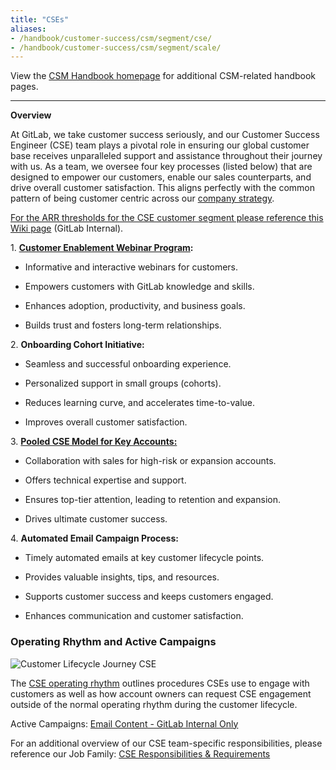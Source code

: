 ```yaml
---
title: "CSEs"
aliases:
- /handbook/customer-success/csm/segment/cse/
- /handbook/customer-success/csm/segment/scale/
---
```


View the [CSM Handbook homepage](/handbook/customer-success/csm/) for additional CSM-related handbook pages.

---
**Overview**

At GitLab, we take customer success seriously, and our Customer Success Engineer (CSE) team plays a pivotal role in ensuring our global customer base receives unparalleled support and assistance throughout their journey with us. As a team, we oversee four key processes (listed below) that are designed to empower our customers, enable our sales counterparts, and drive overall customer satisfaction. This aligns perfectly with the common pattern of being customer centric across our [company strategy](/handbook/company/strategy/).

[For the ARR thresholds for the CSE customer segment please reference this Wiki page](https://gitlab.com/gitlab-com/customer-success/csm/-/wikis/CSM-Segments) (GitLab Internal).

1\. **[Customer Enablement Webinar Program](/handbook/customer-success/csm/segment/cse/webinar-calendar/):**

- Informative and interactive webinars for customers.

- Empowers customers with GitLab knowledge and skills.

- Enhances adoption, productivity, and business goals.

- Builds trust and fosters long-term relationships.

2\. **Onboarding Cohort Initiative:**

- Seamless and successful onboarding experience.

- Personalized support in small groups (cohorts).

- Reduces learning curve, and accelerates time-to-value.

- Improves overall customer satisfaction.

3\. **[Pooled CSE Model for Key Accounts:](/handbook/customer-success/csm/segment/cse/cse-operating-rhythm/#cse-engagement-request-process)**

- Collaboration with sales for high-risk or expansion accounts.

- Offers technical expertise and support.

- Ensures top-tier attention, leading to retention and expansion.

- Drives ultimate customer success.

4\. **Automated Email Campaign Process:**

- Timely automated emails at key customer lifecycle points.

- Provides valuable insights, tips, and resources.

- Supports customer success and keeps customers engaged.

- Enhances communication and customer satisfaction.

### **Operating Rhythm and Active Campaigns**

![Customer Lifecycle Journey CSE](/handbook/customer-success/csm/segment/cse/CustomerLifecycleJourneywithMetrics-ScaleCSE_Nov-2023.png)

The [CSE operating rhythm](/handbook/customer-success/csm/segment/cse/cse-operating-rhythm/) outlines procedures CSEs use to engage with customers as well as how account owners can request CSE engagement outside of the normal operating rhythm during the customer lifecycle.

Active Campaigns: [Email Content - GitLab Internal Only](https://docs.google.com/document/d/1Db6y_i2gPQrPnJkJpAAbfFKQtw4c5VgSFJcHKDG-4hk/edit)

For an additional overview of our CSE team-specific responsibilities, please reference our Job Family: [CSE Responsibilities & Requirements](/job-families/sales/customer-success-management/?_gl=1*fsm4r7*_ga*ODM3MjY1MzkwLjE2NDY0MTE4NTk.*_ga_ENFH3X7M5Y*MTY5MDgzODIzNC4yMzEuMS4xNjkwODQwMTY3LjAuMC4w#customer-success-engineer-cse)
